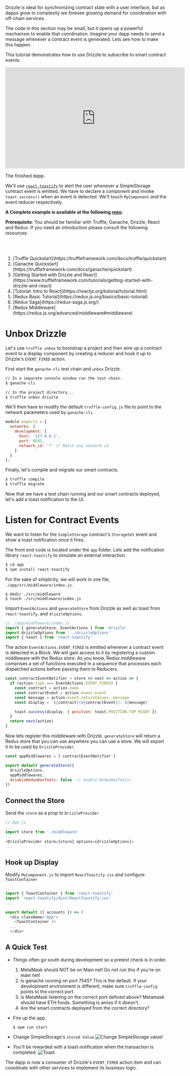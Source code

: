 Drizzle is ideal for synchronizing contract state with a user interface, but as
dapps grow in complexity we foresee growing demand for coordination with
off-chain services.

The code in this section may be small, but it opens up a powerful mechanism to
enable that coordination. Imagine your dapp needs to send a message whenever a
contract event is generated. Lets see how to make this happen.

This tutorial demonstrates how to use Drizzle to subscribe to smart contract
events.

<iframe width="560" height="315" src="https://www.youtube.com/embed/jGIY_l8oWTQ" frameborder="0" allow="accelerometer; autoplay; encrypted-media; gyroscope; picture-in-picture" allowfullscreen></iframe>

<p class="font-italic text-center">The finished dapp.</p>

We'll use [`react-toastify`](https://github.com/fkhadra/react-toastify) to alert the user whenever a SimpleStorage contract
event is emitted. We have to declare a <ToastContainer /> component and invoke
`toast.success()` when an event is detected. We'll touch `MyComponent` and the
event reducer respectively.

**A Complete example is available at the following [repo](https://github.com/trufflesuite/drizzle-event-demo).**

<div class="alert alert-info">
  <strong>Prerequisite</strong>: You should be familiar with Truffle, Ganache, Drizzle, React and Redux. If you need an introduction please consult the following resources:

  <br/><br/>

  <ol>
    <li>[Truffle Quickstart](https://truffleframework.com/docs/truffle/quickstart)</li>
    <li>[Ganache Quickstart](https://truffleframework.com/docs/ganache/quickstart)</li>
    <li>[Getting Started with Drizzle and React](https://www.truffleframework.com/tutorials/getting-started-with-drizzle-and-react)</li>
    <li>[Tutorial: Intro to React](https://reactjs.org/tutorial/tutorial.html)</li>
    <li>[Redux Basic Tutorial](https://redux.js.org/basics/basic-tutorial)</li>
    <li>[Redux Saga](https://redux-saga.js.org/)</li>
    <li>[Redux Middleware](https://redux.js.org/advanced/middleware#middleware)</li>
  </ol>
</div>


Unbox Drizzle
=============

Let's use `truffle unbox` to bootstrap a project and then wire up a contract
event to a display component by creating a reducer and hook it up to Drizzle's
`EVENT_FIRED` action.

First start the `ganache-cli` test chain and `unbox` Drizzle.

```bash
// In a separate console window run the test chain.
$ ganache-cli

// In the project directory...
$ truffle unbox drizzle
```

We'll then have to modify the default `truffle-config.js` file to point to the network parameters used by `ganache-cli`.

```js
module.exports = {
  networks: {
    development: {
      host: '127.0.0.1',
      port: 8545,
      network_id: '*' // Match any network id
    }
  }
};
```

Finally, let's compile and migrate our smart contracts.

```bash
$ truffle compile
$ truffle migrate
```

Now that we have a test chain running and our smart contracts deployed, let's add a toast notification to the UI.


Listen for Contract Events
==========================

We want to listen for the `SimpleStorage` contract's `StorageSet` event and show a toast notification once it fires.

The front end code is located under the `app` folder. Lets add the notification
library `react-toastify` to simulate an external interaction.

```sh
$ cd app
$ npm install react-toastify
```

For the sake of simplicity, we will work in one file, `./app/src/middleware/index.js`.

```
$ mkdir ./src/middleware
$ touch ./src/middleware/index.js
```

Import `EventActions` and `generateStore` from Drizzle as well as
toast from `react-toastify`, and `drizzleOptions`.

```js
// ./app/middleware/index.js
import { generateStore, EventActions } from 'drizzle'
import drizzleOptions from '../drizzleOptions'
import { toast } from 'react-toastify'

```

The action `EventActions.EVENT_FIRED` is emitted whenever a contract event is
detected in a Block. We will gain access to it by registering a custom
middleware with the Redux store. As you know, Redux middleware comprises a set
of functions executed in a sequence that processes each dispatched actions
before passing them to Reducers.


```js
const contractEventNotifier = store => next => action => {
  if (action.type === EventActions.EVENT_FIRED) {
    const contract = action.name
    const contractEvent = action.event.event
    const message = action.event.returnValues._message
    const display = `${contract}(${contractEvent}): ${message}`

    toast.success(display, { position: toast.POSITION.TOP_RIGHT })
  }
  return next(action)
}
```

Now lets register this middleware with Drizzle. `generateStore` will return a
Redux store that you can use anywhere you can use a store. We will export it to
be used by `DrizzleProvider`.

```js
const appMiddlewares = [ contractEventNotifier ]

export default generateStore({
  drizzleOptions,
  appMiddlewares,
  disableReduxDevTools: false  // enable ReduxDevTools!
})

```

Connect the Store
-----------------

Send the `store` as a prop to `DrizzleProvider`

```js
// App.js
...
import store from './middleware'
...
<DrizzleProvider store={store} options={drizzleOptions}>
...

```

Hook up Display
---------------

Modify `MyComponent.js` to import `ReactToastify.css` and configure `ToastContainer`

```js
...
import { ToastContainer } from 'react-toastify'
import 'react-toastify/dist/ReactToastify.css'
...

export default ({ accounts }) => (
  <div className="App">
    <ToastContainer />
  ...
  </div>
```


A Quick Test
------------
  * Things often go south during development so a pretest check is in order.
    1. MetaMask should NOT be on Main net! Do not run this if you're on main
       net!
    1. Is ganache running on port 7545? This is the default. If your development
       environment is different, make sure `truffle-config` points to the
       correct port.
    1. Is MetaMask listening on the correct port defined above? Metamask should
       have ETH funds. Something is amiss if it doesn't.
    1. Are the smart contracts deployed from the correct directory?

  * Fire up the app.
    ```
    $ npm run start
    ```
  * Change SimpleStorage's `stored Value`
    ![Change SimpleStorage value!](/img/tutorials/drizzle-and-contract-events/stored-value.gif)


  * You'll be rewarded with a toast notification when the transaction is completed.
    ![Toast](/img/tutorials/drizzle-and-contract-events/alert-toast.png "A
    successful Toast!")

The dapp is now a consumer of Drizzle's `EVENT_FIRED` action item and can
coordinate with other services to implement its business logic.
